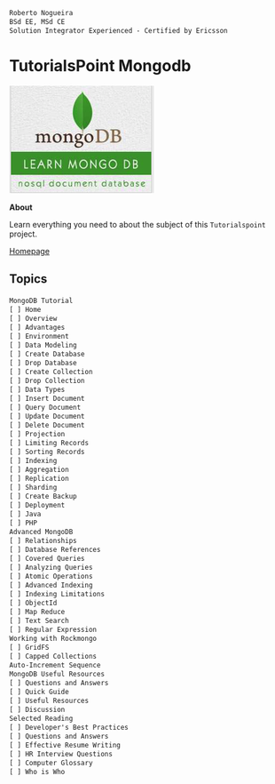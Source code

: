 ```
Roberto Nogueira  
BSd EE, MSd CE
Solution Integrator Experienced - Certified by Ericsson
```
# TutorialsPoint Mongodb

![tutorialspoint image](images/tutorialspoint.png)

**About**

Learn everything you need to about the subject of this `Tutorialspoint` project.

[Homepage](https://www.tutorialspoint.com//mongodb/index.htm)

## Topics
```
MongoDB Tutorial
[ ] Home
[ ] Overview
[ ] Advantages
[ ] Environment
[ ] Data Modeling
[ ] Create Database
[ ] Drop Database
[ ] Create Collection
[ ] Drop Collection
[ ] Data Types
[ ] Insert Document
[ ] Query Document
[ ] Update Document
[ ] Delete Document
[ ] Projection
[ ] Limiting Records
[ ] Sorting Records
[ ] Indexing
[ ] Aggregation
[ ] Replication
[ ] Sharding
[ ] Create Backup
[ ] Deployment
[ ] Java
[ ] PHP
Advanced MongoDB
[ ] Relationships
[ ] Database References
[ ] Covered Queries
[ ] Analyzing Queries
[ ] Atomic Operations
[ ] Advanced Indexing
[ ] Indexing Limitations
[ ] ObjectId
[ ] Map Reduce
[ ] Text Search
[ ] Regular Expression
Working with Rockmongo
[ ] GridFS
[ ] Capped Collections
Auto-Increment Sequence
MongoDB Useful Resources
[ ] Questions and Answers
[ ] Quick Guide
[ ] Useful Resources
[ ] Discussion
Selected Reading
[ ] Developer's Best Practices
[ ] Questions and Answers
[ ] Effective Resume Writing
[ ] HR Interview Questions
[ ] Computer Glossary
[ ] Who is Who
```
